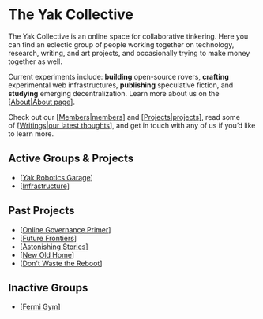 # The Yak Collective
The Yak Collective is an online space for collaborative tinkering. Here you can find an eclectic group of people working together on technology, research, writing, and art projects, and occasionally trying to make money together as well.

Current experiments include: **building** open-source rovers, **crafting** experimental web infrastructures, **publishing** speculative fiction, and **studying** emerging decentralization. Learn more about us on the [[About|About page]].

Check out our [[Members|members]] and [[Projects|projects]], read some of [[Writings|our latest thoughts]], and get in touch with any of us if you’d like to learn more.

<!-- DO NOT REMOVE THIS LINE! DO NOT EDIT BELOW THIS LINE! -->

## Active Groups & Projects
- [[Yak Robotics Garage]]
- [[Infrastructure]]

## Past Projects
- [[Online Governance Primer]]
- [[Future Frontiers]]
- [[Astonishing Stories]]
- [[New Old Home]]
- [[Don't Waste the Reboot]]

## Inactive Groups
- [[Fermi Gym]]

[//begin]: # "Autogenerated link references for markdown compatibility"
[About|About page]: About.md "About the Yak Collective"
[Members|members]: Members.md "Yak Collective Members"
[Projects|projects]: Projects.md "Yak Collective Projects"
[Writings|our latest thoughts]: Writings.md "The Yak Collective's Writings"
[Yak Robotics Garage]: Study%20Groups%2FYak%20Robotics%20Garage.md "Yak Rover"
[Infrastructure]: Work%20Groups%2FInfrastructure.md "Infrastructure"
[Online Governance Primer]: Projects%2FOnline%20Governance%20Primer.md "The Yak Online Governance Primer"
[Future Frontiers]: Projects%2FFuture%20Frontiers.md "Future Frontiers"
[Astonishing Stories]: Projects%2FAstonishing%20Stories.md "Astonishing Stories"
[New Old Home]: Projects%2FNew%20Old%20Home.md "The New Old Home"
[Don't Waste the Reboot]: Projects%2FDon't%20Waste%20the%20Reboot.md "Don’t Waste the Reboot"
[Fermi Gym]: Study%20Groups%2FFermi%20Gym.md "Fermi Gym"
[//end]: # "Autogenerated link references"
